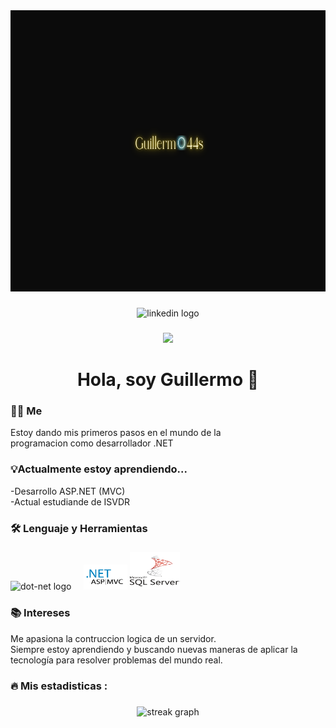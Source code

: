 <div align="center">
  <img height="450" width="1300" src="./image/Blue and Green Illustrated Nature Desktop Wallpaper.png"  />


</div>

###

<div align="center">
  <img src="https://img.shields.io/static/v1?message=LinkedIn&logo=linkedin&label=&color=0077B5&logoColor=white&labelColor=&style=for-the-badge" height="25" alt="linkedin logo"  />
</div>

###

<div align="center">
  <img src="https://visitor-badge.laobi.icu/badge?page_id=maurodesouza.maurodesouza&"  />
</div>

###

<h1 align="center">Hola, soy Guillermo 👋</h1>

###

<h3 align="left">👩‍💻 Me</h3>
Estoy dando mis primeros pasos en el mundo de la
<br>
programacion como desarrollador .NET

###

<h3 align="left">💡Actualmente estoy aprendiendo...</h3>

-Desarrollo ASP.NET (MVC)
<br>
-Actual estudiande de ISVDR 

###

###

<h3 align="left">🛠 Lenguaje y Herramientas</h3>

###

<div align="left">

  <img src="https://cdn.jsdelivr.net/gh/devicons/devicon/icons/dot-net/dot-net-plain-wordmark.svg" height="40" alt="dot-net logo"  />
  <img width="12" />
<img src="./image/ASP.NET MVC.png" width="70" height="40"/>
<img src="./image/SQL SERVER 2.png" width="80" height="60"/>

  
</div>

###

###

<h3 align="left">📚 Intereses</h3>

<div align="left">
Me apasiona la contruccion logica de un servidor.
<br>
Siempre estoy aprendiendo y buscando nuevas maneras de aplicar la tecnología para resolver problemas del mundo real.
</div>

###


<h3 align="left">🔥   Mis estadisticas :</h3>

###

<div align="center">
  <img src="https://streak-stats.demolab.com?user=maurodesouza&locale=en&mode=daily&theme=dark&hide_border=false&border_radius=5&order=3" height="220" alt="streak graph"  />
</div>

###